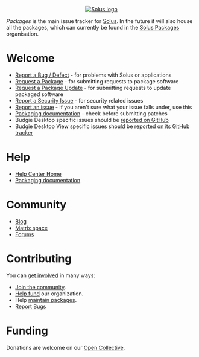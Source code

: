 <p align="center">
  <a href="https://getsol.us">
    <img src="https://getsol.us/imgs/logo.png" alt="Solus logo"/>
  </a>
</p>

*Packages* is the main issue tracker for [Solus]. In the future it will also house all the packages, which can currently be found in the [Solus Packages] organisation.

# Welcome

- [Report a Bug / Defect][Bug] - for problems with Solus or applications
- [Request a Package][Package] - for submitting requests to package software
- [Request a Package Update][Update] - for submitting requests to update packaged software
- [Report a Security Issue][Security] - for security related issues
- [Report an issue][Issue] - if you aren't sure what your issue falls under, use this
- [Packaging documentation][Packaging] - check before submitting patches
- Budgie Desktop specific issues should be [reported on GitHub](https://github.com/BuddiesOfBudgie/budgie-desktop/issues)
- Budgie Desktop View specific issues should be [reported on its GitHub tracker](https://github.com/BuddiesOfBudgie/budgie-desktop-view/issues)

# Help

- [Help Center Home]
- [Packaging documentation][Packaging]

# Community

- [Blog]
- [Matrix space]
- [Forums]

# Contributing

You can [get involved][Getting Involved] in many ways:

- [Join the community][Community].
- [Help fund][Open Collective] our organization.
- Help [maintain packages][Packaging].
- [Report Bugs]

# Funding

Donations are welcome on our [Open Collective].

[Solus]: https://getsol.us/
[Blog]: https://getsol.us/blog
[Matrix space]: https://matrix.to/#/#solus:matrix.org
[Forums]: https://discuss.getsol.us/
[Open Collective]: https://opencollective.com/getsolus
[Help Center Home]: https://help.getsol.us/docs/user/intro
[Packaging]: https://help.getsol.us/docs/packaging/
[Getting Involved]: https://help.getsol.us/docs/user/contributing/getting-involved
[Community]: https://help.getsol.us/docs/user/contributing/getting-involved#engaging-with-the-community
[Report Bugs]: https://help.getsol.us/docs/user/contributing/getting-involved#report-bugs
[Solus Packages]: https://github.com/solus-packages
[Issue tracker]: https://github.com/getsolus/packages/issues
[Bug]: https://github.com/getsolus/packages/issues/new?template=bug.yaml
[Package]: https://github.com/getsolus/packages/issues/new?template=request-new-package.yaml
[Update]: https://github.com/getsolus/packages/issues/new?template=request-package-update.yaml
[Security]: https://github.com/getsolus/packages/issues/new
[Issue]: https://github.com/getsolus/packages/issues/new
